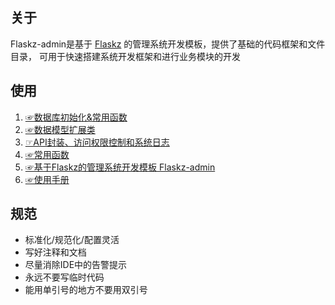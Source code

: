## 关于
Flaskz-admin是基于 [Flaskz](https://pypi.org/project/flaskz/) 的管理系统开发模板，提供了基础的代码框架和文件目录， 可用于快速搭建系统开发框架和进行业务模块的开发

## 使用
1. [☞数据库初始化&常用函数](http://zhangyiheng.com/blog/articles/py_flaskz_model_init.html)
2. [☞数据模型扩展类](http://zhangyiheng.com/blog/articles/py_flaskz_model_mixin.html)
3. [☞API封装、访问权限控制和系统日志](http://zhangyiheng.com/blog/articles/py_flaskz_api.html)
4. [☞常用函数](http://zhangyiheng.com/blog/articles/py_flaskz_utils.html)
5. [☞基于Flaskz的管理系统开发模板 Flaskz-admin](http://zhangyiheng.com/blog/articles/py_flaskz_admin.html)
6. [☞使用手册](http://zhangyiheng.com/blog/articles/py_flaskz_manual.html)


## 规范
- 标准化/规范化/配置灵活
- 写好注释和文档
- 尽量消除IDE中的告警提示
- 永远不要写临时代码
- 能用单引号的地方不要用双引号